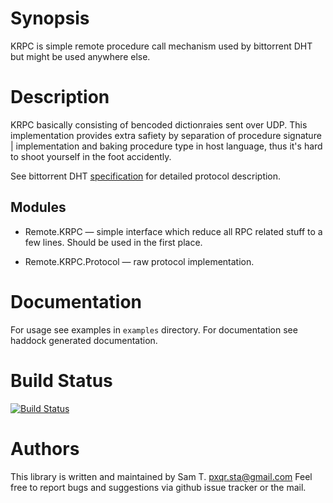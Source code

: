# Synopsis

KRPC is simple remote procedure call mechanism used by bittorrent DHT
but might be used anywhere else.

# Description

KRPC basically consisting of bencoded dictionraies sent over UDP. This
implementation provides extra safiety by separation of procedure
signature | implementation and baking procedure type in host
language, thus it's hard to shoot yourself in the foot accidently.

See bittorrent DHT [specification][spec] for detailed protocol
description.

## Modules

* Remote.KRPC — simple interface which reduce all RPC related stuff to
  a few lines. Should be used in the first place.

* Remote.KRPC.Protocol — raw protocol implementation.

# Documentation

For usage see examples in ```examples``` directory.
For documentation see haddock generated documentation.

# Build Status

[![Build Status][status-img]][status-link]

# Authors

This library is written and maintained by Sam T. <pxqr.sta@gmail.com>
Feel free to report bugs and suggestions via github issue tracker or the mail.

[spec]:        http://www.bittorrent.org/beps/bep_0005.html#krpc-protocol
[status-img]:  https://travis-ci.org/pxqr/krpc.png
[status-link]: https://travis-ci.org/pxqr/krpc
